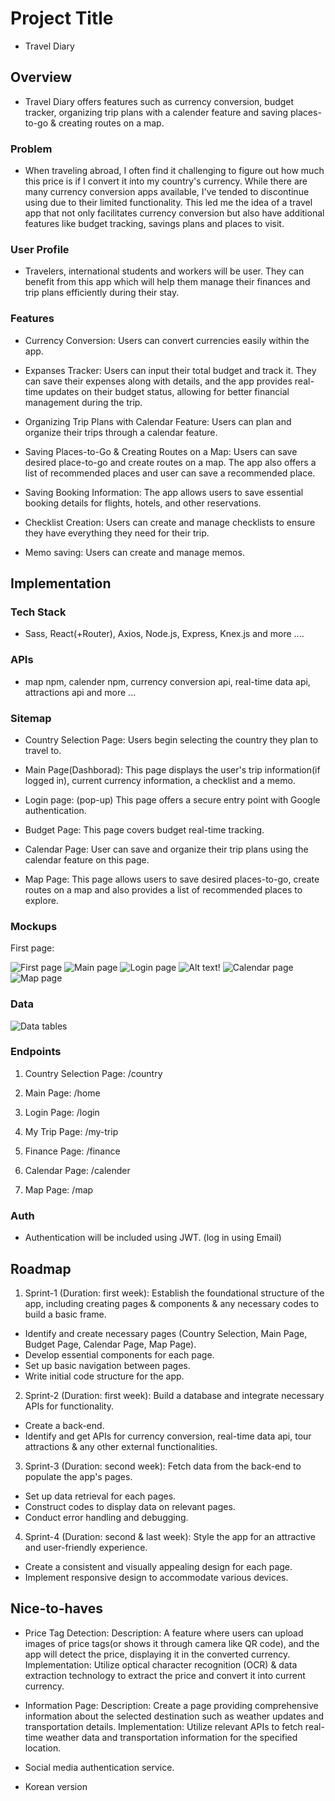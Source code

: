 # Project Title

- Travel Diary

## Overview

- Travel Diary offers features such as currency conversion, budget tracker, organizing trip plans with a calender feature and saving places-to-go & creating routes on a map.

### Problem

- When traveling abroad, I often find it challenging to figure out how much this price is if I convert it into my country's currency. While there are many currency conversion apps available, I've tended to discontinue using due to their limited functionality. This led me the idea of a travel app that not only facilitates currency conversion but also have additional features like budget tracking, savings plans and places to visit.

### User Profile

- Travelers, international students and workers will be user. They can benefit from this app which will help them manage their finances and trip plans efficiently during their stay.

### Features

- Currency Conversion:
  Users can convert currencies easily within the app.

- Expanses Tracker:
  Users can input their total budget and track it. They can save their expenses along with details, and the app provides real-time updates on their budget status, allowing for better financial management during the trip.

- Organizing Trip Plans with Calendar Feature:
  Users can plan and organize their trips through a calendar feature.

- Saving Places-to-Go & Creating Routes on a Map:
  Users can save desired place-to-go and create routes on a map. The app also offers a list of recommended places and user can save a recommended place.

- Saving Booking Information:
  The app allows users to save essential booking details for flights, hotels, and other reservations.

- Checklist Creation:
  Users can create and manage checklists to ensure they have everything they need for their trip.

- Memo saving:
  Users can create and manage memos.

## Implementation

### Tech Stack

- Sass, React(+Router), Axios, Node.js, Express, Knex.js and more ....

### APIs

- map npm, calender npm, currency conversion api, real-time data api, attractions api and more ...

### Sitemap

- Country Selection Page:
  Users begin selecting the country they plan to travel to.

- Main Page(Dashborad):
  This page displays the user's trip information(if logged in), current currency information, a checklist and a memo.

- Login page: (pop-up)
  This page offers a secure entry point with Google authentication.

- Budget Page:
  This page covers budget real-time tracking.

- Calendar Page:
  User can save and organize their trip plans using the calendar feature on this page.

- Map Page:
  This page allows users to save desired places-to-go, create routes on a map and also provides a list of recommended places to explore.

### Mockups

First page:

![First page](mockup-0.png)
![Main page](mockup-1.png)
![Login page](mockup-2.png)
![Alt text](mockup-3.png)!
![Calendar page](mockup-4.png)
![Map page](mockup-5.png)

### Data

![Data tables](data-tables.png)

### Endpoints

1. Country Selection Page: /country

<!-- - HTTP Method: POST
- Parameters: Selected Country
- Successful Response:
  "status": "success",
  "message": "Country selection successful. Redirecting to the Main Page."
- Error Response:
  "status": "error",
  "message": "Unable to save country selection. Please try again." -->

2. Main Page: /home

<!-- - HTTP Method: Get (for trip information and currency data)
- Parameters: Google Authentication Token
- Successful Response:
  "status": "success",
  "message": "Main Page data retrieved successfully."
- Error Response:
  "status": "error",
  "message": "Unable to load Main Page. Please try again later."

- HTTP Method: POST (for creating a new checklist and memo)
- Parameters: Google Authentication Token, Checklist Item & Memo Content
- Successful Response:
  "status": "success",
  "message": "Checklist item created successfully." or "Memo created successfully."
- Error Response:
  "status": "error",
  "message": "Unable to save. Please try again later."

- HTTP Method: PUT (for updating a checklist and memo)
- Parameters: Google Authentication Token, Checklist Item or Memo ID & Updated Checklist Item or Memo
- Successful Response:
  "status": "success",
  "message": "Checklist item updated successfully." or "Memo updated successfully."
- Error Response:
  "status": "error",
  "message": "Unable to update. Please try again later."

- HTTP Method: DELETE (for deleting a checklist and memo)
- Parameters: Google Authentication Token, Checklist Item or Memo ID
- Successful Response:
  "status": "success",
  "message": "Checklist item deleted successfully." or "Memo deleted successfully."
- Error Response:
  "status": "error",
  "message": "Unable to delete. Please try again later." -->

3. Login Page: /login
<!--

- HTTP Method: POST
- Parameters: Google Authentication Token
- Successful Response:
  "status": "success",
  "message": "Login successful"
- Error Response:
  "status": "error",
  "message": "Invalid Google authentication. Please try again." -->

4. My Trip Page: /my-trip

<!-- - HTTP Method: POST
- Parameters: Google Authentication Token, Trip Information
- Successful Response:
  "status": "success",
  "message": "Trip information saved successfully."
- Error Response:
  "status": "error",
  "message": "Unable to save trip information. Please try again." -->

5. Finance Page: /finance

<!-- - HTTP Method: GET
- Parameters: Google Authentication Token
- Successful Response:
  "status": "success",
  "message": "Finance data retrieved successfully."
- Error Response:
  "status": "error",
  "message": "Unable to load Finance Page. Please try again later." -->

6. Calendar Page: /calender
<!--

- HTTP Method: GET
- Parameters: Google Authentication Token
- Successful Response:
  "status": "success",
  "message": "Calendar data retrieved successfully."
- Error Response: "Unable to retrieve Calendar data. Please try again later."

- HTTP Method: POST (for saving trip plans)
- Parameters: Google Authentication Token, Trip Plan Information
- Successful Response:
  "status": "success",
  "message": "Trip plan saved successfully."
- Error Response:
  "status": "error",
  "message": "Unable to save trip plan. Please try again."

- HTTP Method: PUT (for updating trip plans)
- Parameters: Google Authentication Token, Trip Plan ID & Updated Trip Plan Information
- Successful Response:
  "status": "success",
  "message": "Trip plan updated successfully."
- Error Response:
  "status": "error",
  "message": "Unable to update trip plan. Please try again."

- HTTP Method: DELETE (for deleting trip plans)
- Parameters: Google Authentication Token, Trip Plan ID
- Successful Response:
  "status": "success",
  "message": "Trip plan deleted successfully."
- Error Response:
  "status": "error",
  "message": "Unable to delete trip plan. Please try again." -->

7. Map Page: /map

<!-- - HTTP Method: GET
- Parameters: Google Authentication Token
- Successful Response:
  "status": "success",
  "message": "Map data retrieved successfully."
- Error Response:
  "status": "error",
  "message": "Unable to retrieve Map data. Please try again later."

- HTTP Method: POST (for saving places-to-go)
- Parameters: Google Authentication Token, Place Information
- Successful Response:
  "status": "success",
  "message": "Place saved successfully."
- Error Response:
  "status": "error",
  "message": "Unable to save place. Please try again."

- HTTP Method: PUT (for updating places-to-go's details)
- Parameters: Google Authentication Token, Place ID & Place ID
- Successful Response:
  "status": "success",
  "message": "Place updated successfully.",
- Error Response:
  "status": "error",
  "message": "Unable to update place. Please try again."

- HTTP Method: DELETE (for deleting places-to-go)
- Parameters: Google Authentication Token, Place ID
- Successful Response:
  "status": "success",
  "message": "Place deleted successfully."
- Error Response:
  "status": "error",
  "message": "Unable to delete place. Please try again." -->

### Auth

- Authentication will be included using JWT. (log in using Email)

## Roadmap

1. Sprint-1 (Duration: first week):
   Establish the foundational structure of the app, including creating pages & components & any necessary codes to build a basic frame.

- Identify and create necessary pages (Country Selection, Main Page, Budget Page, Calendar Page, Map Page).
- Develop essential components for each page.
- Set up basic navigation between pages.
- Write initial code structure for the app.

2. Sprint-2 (Duration: first week):
   Build a database and integrate necessary APIs for functionality.

- Create a back-end.
- Identify and get APIs for currency conversion, real-time data api, tour attractions & any other external functionalities.

3. Sprint-3 (Duration: second week):
   Fetch data from the back-end to populate the app's pages.

- Set up data retrieval for each pages.
- Construct codes to display data on relevant pages.
- Conduct error handling and debugging.

4. Sprint-4 (Duration: second & last week):
   Style the app for an attractive and user-friendly experience.

- Create a consistent and visually appealing design for each page.
- Implement responsive design to accommodate various devices.

## Nice-to-haves

- Price Tag Detection:
  Description: A feature where users can upload images of price tags(or shows it through camera like QR code), and the app will detect the price, displaying it in the converted currency.
  Implementation: Utilize optical character recognition (OCR) & data extraction technology to extract the price and convert it into current currency.

- Information Page:
  Description: Create a page providing comprehensive information about the selected destination such as weather updates and transportation details.
  Implementation: Utilize relevant APIs to fetch real-time weather data and transportation information for the specified location.

- Social media authentication service.

- Korean version
